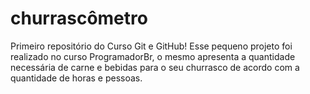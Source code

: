 # churrascômetro
 Primeiro repositório do Curso Git e GitHub! Esse pequeno projeto foi realizado no curso ProgramadorBr, o mesmo apresenta a quantidade necessária de carne e bebidas para o seu churrasco de acordo com a quantidade de horas e pessoas.
